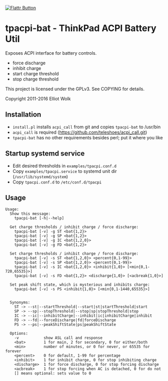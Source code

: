 [![Flattr Button](http://api.flattr.com/button/button-static-50x60.png "Flattr This!")](https://flattr.com/thing/1577449 "tpacpi-bat")

tpacpi-bat - ThinkPad ACPI Battery Util
=======================================

Exposes ACPI interface for battery controls.
- force discharge
- inhibit charge
- start charge threshold
- stop charge threshold

This project is licensed under the GPLv3. See COPYING for details.

Copyright 2011-2016 Elliot Wolk

Installation
------------

- `install.pl` installs `acpi_call` from git and copies `tpacpi-bat` to /usr/bin
- `acpi_call` is required (https://github.com/teleshoes/acpi_call.git)
- `tpacpi-bat` has no other requirements besides perl; put it where you like

Startup systemd service
-----------------------

- Edit desired thresholds in `examples/tpacpi.conf.d`
- Copy `examples/tpacpi.service` to systemd unit dir (`/usr/lib/systemd/system`)
- Copy `tpacpi.conf.d` to `/etc/conf.d/tpacpi`

Usage
-----

```
Usage:
  Show this message:
    tpacpi-bat [-h|--help]

  Get charge thresholds / inhibit charge / force discharge:
    tpacpi-bat [-v] -g ST <bat{1,2}>
    tpacpi-bat [-v] -g SP <bat{1,2}>
    tpacpi-bat [-v] -g IC <bat{1,2,0}>
    tpacpi-bat [-v] -g FD <bat{1,2}>

  Set charge thresholds / inhibit charge / force discharge:
    tpacpi-bat [-v] -s ST <bat{1,2,0}> <percent{0,1-99}>
    tpacpi-bat [-v] -s SP <bat{1,2,0}> <percent{0,1-99}>
    tpacpi-bat [-v] -s IC <bat{1,2,0}> <inhibit{1,0}> [<min{0,1-720,65535}>]
    tpacpi-bat [-v] -s FD <bat{1,2}> <discharge{1,0}> [<acbreak{1,0}>]

  Set peak shift state, which is mysterious and inhibits charge:
    tpacpi-bat [-v] -s PS <inhibit{1,0}> [<min{0,1-1440,65535}>]


  Synonyms:
    ST -> --st|--startThreshold|--start|st|startThreshold|start
    SP -> --sp|--stopThreshold|--stop|sp|stopThreshold|stop
    IC -> --ic|--inhibitCharge|--inhibit|ic|inhibitCharge|inhibit
    FD -> --fd|--forceDischarge|fd|forceDischarge
    PS -> --ps|--peakShiftState|ps|peakShiftState

  Options:
    -v           show ASL call and response
    <bat>        1 for main, 2 for secondary, 0 for either/both
    <min>        number of minutes, or 0 for never, or 65535 for forever
    <percent>    0 for default, 1-99 for percentage
    <inhibit>    1 for inhibit charge, 0 for stop inhibiting charge
    <discharge>  1 for force discharge, 0 for stop forcing discharge
    <acbreak>    1 for stop forcing when AC is detached, 0 for do not
    [] means optional: sets value to 0
```
